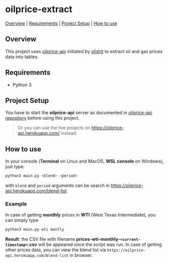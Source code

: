 # oilprice-extract

[Overview](#overview) | [Requirements](#requirements) | [Project Setup](#project-setup)
| [How to use](#how-to-use)

## Overview

This project uses [oilprice-api](https://github.com/oilshit/oilprice-api) initiated by [oilshit](https://github.com/oilshit) to extract oil and gas prices data into tables.

## Requirements

- Python 3

## Project Setup

You have to start the **oilprice-api** server as documented in [oilprice-api repository](https://github.com/oilshit/oilprice-api) before using this project.

> Or you can use the live projects on https://oilprice-api.herokuapp.com/ instead.

## How to use

In your console (**Terminal** on Linux and MacOS, **WSL console** on Windows), just type:

```bash
python3 main.py <blend> <period>
```

with `blend` and `period` arguments can be search in https://oilprice-api.herokuapp.com/blend-list.

### Example

In case of getting **monthly** prices in **WTI** (West Texas Intermediate), you can simply type

```bash
python3 main.py wti montly
```

**Result**: the CSV file with filename **prices-wti-monthly-`<current-timestamp>`.csv** will be appeared once the script was run. In case of getting other prices data, you can view the blend list via `https://oilprice-api.herokuapp.com/blend-list` in browser.
